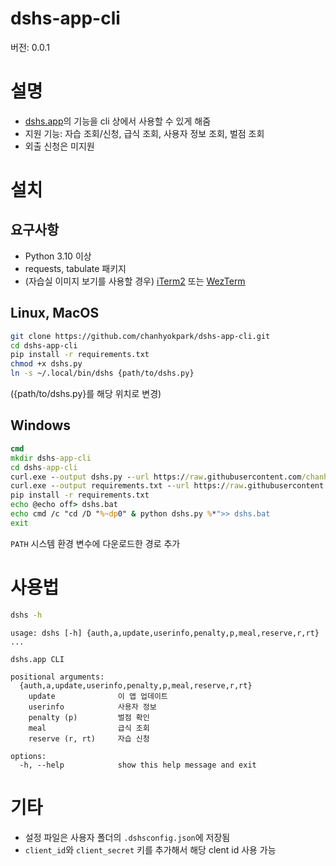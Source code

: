 # dshs-app-cli
버전: 0.0.1
# 설명
+ [dshs.app](https://www.dshs.app)의 기능을 cli 상에서 사용할 수 있게 해줌
+ 지원 기능: 자습 조회/신청, 급식 조회, 사용자 정보 조회, 벌점 조회
+ 외출 신청은 미지원
# 설치
## 요구사항
+ Python 3.10 이상
+ requests, tabulate 패키지
+ (자습실 이미지 보기를 사용할 경우) [iTerm2](https://iterm2.com) 또는 [WezTerm](https://github.com/wez/wezterm)
## Linux, MacOS
```sh
git clone https://github.com/chanhyokpark/dshs-app-cli.git
cd dshs-app-cli
pip install -r requirements.txt
chmod +x dshs.py
ln -s ~/.local/bin/dshs {path/to/dshs.py}
```
({path/to/dshs.py}를 해당 위치로 변경)
## Windows
```bat
cmd
mkdir dshs-app-cli
cd dshs-app-cli
curl.exe --output dshs.py --url https://raw.githubusercontent.com/chanhyokpark/dshs-app-cli/main/dshs.py
curl.exe --output requirements.txt --url https://raw.githubusercontent.com/chanhyokpark/dshs-app-cli/main/requirements.txt
pip install -r requirements.txt
echo @echo off> dshs.bat
echo cmd /c "cd /D "%~dp0" & python dshs.py %*">> dshs.bat
exit
```

```PATH``` 시스템 환경 변수에 다운로드한 경로 추가   
# 사용법
```sh
dshs -h
```
```
usage: dshs [-h] {auth,a,update,userinfo,penalty,p,meal,reserve,r,rt} ...

dshs.app CLI

positional arguments:
  {auth,a,update,userinfo,penalty,p,meal,reserve,r,rt}
    update              이 앱 업데이트
    userinfo            사용자 정보
    penalty (p)         벌점 확인
    meal                급식 조회
    reserve (r, rt)     자습 신청

options:
  -h, --help            show this help message and exit
```
# 기타
+ 설정 파일은 사용자 폴더의 ```.dshsconfig.json```에 저장됨
+ ```client_id```와 ```client_secret``` 키를 추가해서 해당 clent id 사용 가능
